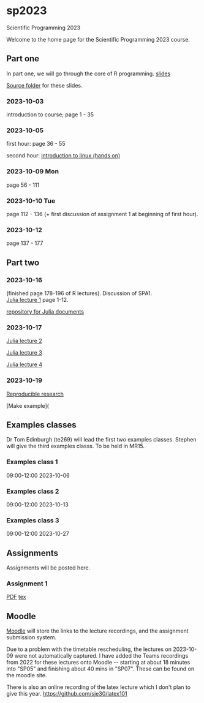 # sp2023
Scientific Programming 2023

Welcome to the home page for the Scientific Programming 2023 course.

## Part one

In part one, we will go through the core of R programming.
[slides](spr.pdf)

[Source folder](https://github.com/lgatto/spr/) for these slides.



### 2023-10-03

introduction to course; page 1 - 35

### 2023-10-05

first hour: page 36 - 55

second hour: [introduction to linux (hands on)](https://github.com/sje30/damtp-unix-intro)


### 2023-10-09 Mon

page 56 - 111

### 2023-10-10 Tue

page 112 - 136  (+ first discussion of assignment 1 at beginning of
first hour).


### 2023-10-12

page 137 - 177


## Part two 

### 2023-10-16

(finished page 178-196 of R lectures).  Discussion of SPA1.  
[Julia lecture 1](lecture1.pdf) page 1-12.

[repository for Julia documents](https://github.com/Nick-Gale/2022_Scientific_Programming_CamCompBio)

### 2023-10-17


[Julia lecture 2](lecture2.pdf)

[Julia lecture 3](lecture3.pdf)

[Julia lecture 4](lecture4.pdf)


### 2023-10-19

[Reproducible research](rr3.pdf)

[Make example](

## Examples classes

Dr Tom Edinburgh (te269) will lead the first two examples classes.
Stephen will give the third examples classs.  To be held in MR15.

### Examples class 1

09:00-12:00 2023-10-06

### Examples class 2

09:00-12:00 2023-10-13

### Examples class 3

09:00-12:00 2023-10-27


## Assignments

Assignments will be posted here.

### Assignment 1

[PDF](assigns/a1/spa1-2023.pdf)  [tex](assigns/a1/spa1-2023.tex)

## Moodle

[Moodle](https://www.vle.cam.ac.uk/course/view.php?id=253091) will
 store the links to the lecture recordings, and the assignment
 submission system.
 
Due to a problem with the timetable rescheduling, the lectures on
2023-10-09 were not automatically captured.  I have added the Teams
recordings from 2022 for these lectures onto Moodle -- starting at about 18
minutes into "SP05" and finishing about 40 mins in "SP07".  These can
be found on the moodle site.

There is also an online recording of the latex lecture which I don't
plan to give this year.  <https://github.com/sje30/latex101>





